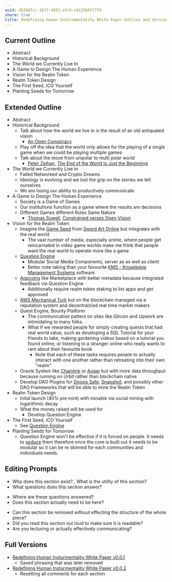 ```yaml
---
uuid: d529d7cc-2073-4451-a7c9-c0125b6f17f9
share: true
title: Redefining Human Instrumentality White Paper Outline and Versions
---
```

## Current Outline

* Abstract
* Historical Background
* The World we Currently Live In
* A Game to Design The Human Experience
* Vision for the Realm Token
* Realm Token Design
* The First Seed, ICO Yourself
* Planting Seeds for Tomorrow

## Extended Outline

* Abstract
* Historical Background
	* Talk about how the world we live in is the result of an old antiquated vision
		* [An Open Conspiracy](/a532d417-d6c1-4af0-a2cf-3b33ee4f9a67)
	* Play off the idea that the world only allows for the playing of a single game when we could be playing multiple games
	* Talk about the move from unipolar to multi polar world
		* [Peter Zeihan](/undefined), [The End of the World Is Just the Beginning](/undefined)
* The World we Currently Live In
	* Failed Networked and Crypto Dreams
	* Ideology is evolving and we lost the grip on the stories we tell ourselves
	* We are losing our ability to productively communicate
* A Game to Design The Human Experience
	* Society is a Game of Games
	* Our institutions function as a game where the results are decisions
	* Different Games different Rules Same Nature
		* [Thomas Sowell](/undefined), [Constrained verses Open Vision](/undefined)
* Vision for the Realm Token
	* Imagine the [Game Seed](/undefined) from [Sword Art Online](/undefined) but integrates with the real world
		* The vast number of media, especially anime, where people get reincarnated in video game worlds make me think that people want the real world to operate more like a game
	* [Question Engine](/cc5cc49d-f554-4f29-b31a-b8789688e6a3)
		* Modular Social Media Components, server as as well as client
		* Better note taking than your favourite [KMS - Knowledge Management Systems](/6aef6fe9-4c4e-4f3a-850c-e163e2303f81) software
	* [Appcoins](/undefined) like Marketplace with better metadata because integrated feedback via Question Engine
		* Additionally require realm token staking to list apps and get approved
	* [AWS Mechanical Turk](/undefined) but on the blockchain managed via a reputation system and decentralzied real time market makers
	* Quest Engine, Bounty Platform
		* The communication patters on sites like Gitcoin and Upwork are intimidating to many folks.
		* What if we rewarded people for simply creating quests that had real world value, such as developing a SQL Tutorial for your friends to take, making gardening videos based on a tutorial you found online, or listening to a stranger online who really wants to rant about their favourite book
			* Note that each of these tasks requires people to actually interact with one another rather than retreating into their own "realm"
	* Oracle System like [Chainlink](/undefined) or [Augar](/undefined) but with more data throughput because running on Urbit rather than blockchain native
	* Develop DAO Plugins for [Gnosis Safe](/86cef5db-02ab-4632-ad1d-6141a185f418), [Snapshot](/b24ee33c-b3bb-400e-ac10-fe833a536955), and possibly other DAO Frameworks that will be able to mine the Realm Token 
* Realm Token Design
	* Inital launch (40% pre mint) with minable via social mining with logarithmic decay
	* What the money raised will be used for
		* Develop Question Engine
* The First Seed, ICO Yourself
	* See [Question Engine](/cc5cc49d-f554-4f29-b31a-b8789688e6a3)
* Planting Seeds for Tomorrow
	* Question Engine won't be effective if it is forced on people. It needs to [seduce](/45ae90e1-c4fd-4d7a-b290-a4050b37b573)  them therefore once the core is built out it needs to be modular so it can be re skinned for each communities and individuals needs.

## Editing Prompts

- Why does this section exist? ,  What is the utility of this section?
- What questions does this section answer?
* Where are these questions answered?
* Does this section actually need to be here?
- Can this section be removed without effecting the structure of the whole piece?
- Did you read this section out loud to make sure it is readable?
- Are you lecturing or actually effectively communicating?

## Full Versions

* [Redefining Human Insturmentality White Paper v0.0.1](/undefined)
	* Saved phrasing that was later removed
* [Redefining Human Insturmentality White Paper v0.0.2](/undefined)
	* Resetting all comments for each section

